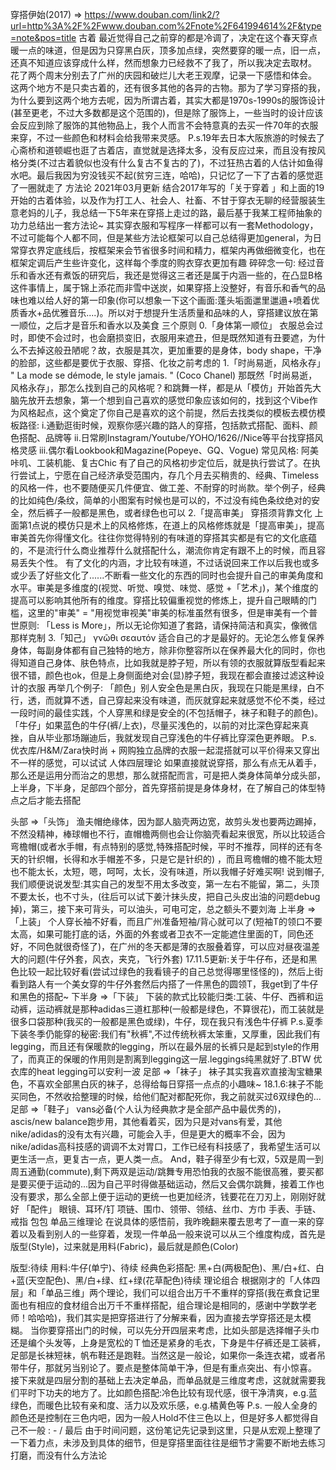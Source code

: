 穿搭伊始(2017) => https://www.douban.com/link2/?url=http%3A%2F%2Fwww.douban.com%2Fnote%2F641994614%2F&type=note&pos=title
古着
最近觉得自己之前穿的都是冷调了，决定在这个春天穿点暖一点的味道，但是因为只穿黑白灰，顶多加点绿，突然要穿的暖一点，旧一点，还真不知道应该穿成什么样，然而想象力已经救不了我了，所以我决定去取材。
花了两个周末分别去了广州的庆园和破烂儿大老王观摩，记录一下感悟和体会。
这两个地方不是只卖古着的，还有很多其他的各异的古物。那为了学习穿搭的我，为什么要到这两个地方去呢，因为所谓古着，其实大都是1970s-1990s的服饰设计(甚至更老，不过大多数都是这个范围的)，但是除了服饰上，一些当时的设计应该会反应到除了服饰的其他物品上，我个人而言不会特意真的去买一件70年的衣服来穿，不过一些颜色和材料会给我带来灵感。
P.s.19年去日本大阪旅游的时候去了心斋桥和道顿崛也逛了古着店，直觉就是选择太多，没有反应过来，而且没有按风格分类(不过古着貌似也没有什么复古不复古的了)，不过狂热古着的人估计如鱼得水吧。最后我因为穷没钱买不起(贫穷三连，哈哈)，只记忆了一下了古着的感觉逛了一圈就走了
方法论
2021年03月更新
结合2017年写的「关于穿着 」和上面的19开始的古着体验，以及作为打工人、社会人、社畜、不甘于穿衣无聊的经营服装生意老妈的儿子，我总结一下5年来在穿搭上走过的路，最后基于我某工程师抽象的功力总结出一套方法论~
其实穿衣服和写程序一样都可以有一套Methodology，不过可能每个人都不同，但是某些方法论框架可以自己总结得更加general，为日常穿衣界定底线后，按框架来会节省很多时间和精力，框架内再做细微变化，也在框架定调后产生些许变化，这样每个季度的购衣穿衣更加有趣
碎碎念一句: 经过音乐和香水还有煮饭的研究后，我还是觉得这三者还是属于内涵一些的，在凸显B格这件事情上，属于锦上添花而非雪中送炭，如果穿搭上没整好，有音乐和香气的品味也难以给人好的第一印象(你可以想象一下这个画面:蓬头垢面邋里邋遢+喷着优质香水+品优雅音乐....)。所以对于想提升生活质量和品味的人，穿搭建议放在第一顺位，之后才是音乐和香水以及美食
三个原则
0.「身体第一顺位」
衣服总会过时，即使不会过时，也会磨损变旧，衣服用来遮丑，但是既然知道有丑要遮，为什么不去掉这般丑陋呢？故，衣服是其次，更加重要的是身体，body shape，干净的脸部，这些都是要优于衣服、穿搭、化妆之前考虑的
1.「时尚易逝，风格永存」
" La mode se démode, le style jamais. " (Coco Chanel)
那既然「时尚易逝，风格永存」，那怎么找到自己的风格呢？和跳舞一样，都是从「模仿」开始首先大脑先放开去想象，第一个想到自己喜欢的感觉印象应该如何的，找到这个Vibe作为风格起点，这个奠定了你自己是喜欢的这个前提，然后去找类似的模板去模仿模板路径:
i.通勤逛街时候，观察你感兴趣的路人的穿搭，包括款式搭配、面料、颜色搭配、品牌等
ii.日常刷Instagram/Youtube/YOHO/1626//Nice等平台找穿搭风格灵感
iii.偶尔看Lookbook和Magazine(Popeye、GQ、Vogue)
常见风格: 阿美咔叽、工装机能、复古Chic
有了自己的风格初步定位后，就是执行尝试了。在执行尝试上，宁愿在自己经济承受范围内，存几个月去买稍贵的、经典、Timeless的风格一件，也不要随便买几件便宜、做工差、不耐穿的时尚款。举个例子，经典的比如纯色/条纹，简单的小图案有时候也是可以的，不过没有纯色条纹绝对的安全，然后裤子一般都是黑色，或者绿色也可以
2.「提高审美」
穿搭须背靠文化
上面第1点说的模仿只是术上的风格修炼，在道上的风格修炼就是「提高审美」，提高审美首先你得懂文化。往往你觉得特别的有味道的穿搭其实都是有它的文化底蕴的，不是流行什么商业推荐什么就搭配什么，潮流你肯定有跟不上的时候，而且容易丢失个性。
有了文化的内涵，才比较有味道，不过话说回来工作以后我也或多或少丢了好些文化了......不断看一些文化的东西的同时也会提升自己的审美角度和水平。审美是多维度的(视觉、听觉、嗅觉、味觉、感觉  +「艺术」)，某个维度的提高可以影响其他所有的维度。穿搭比较偏重视觉的修炼上，提升自己眼睛的门槛，这里的"审美" = "用视觉审视美"审美的标准虽然有很多，但是审美有一个普世原则: 「Less is More」，所以无论你知道了套路，请保持简洁和真实，像微信那样克制
3.「知己」
γνῶθι σεαυτόν
适合自己的才是最好的。无论怎么修复保养身体，每副身体都有自己独特的地方，除非你整容所以在保养最大化的同时，你也得知道自己身体、肤色特点，比如我就是脖子短，所以有领的衣服就算版型看起来很不错，颜色也ok，但是上身侧面绝对会(显)脖子短，我现在都会直接过滤这种设计的衣服
再举几个例子:
「颜色」别人安全色是黑白灰，我现在只能是黑绿，白不行，透，而就算不透，自己穿起来没有味道，而灰就穿起来就感觉不伦不类，经过一段时间的最佳实践，个人穿黑和绿是安全的(不包括帽子，袜子和鞋子的颜色)。
「牛仔」如果蓝色的牛仔(裤/上衣)，尽量买浅色的，以前的对比深色穿起来真挫，自从毕业那场蹦迪后，我就发现自己穿浅色的牛仔裤比穿深色更养眼。
P.s. 优衣库/H&M/Zara快时尚 + 网购独立品牌的衣服一起混搭就可以平价得来又穿出不一样的感觉，可以试试
人体四层理论
如果直接就说穿搭，那么有点无从着手，那么还是运用分而治之的思想，那么就搭配而言，可是把人类身体简单分成头部，上半身，下半身，足部四个部分，首先穿搭前提是身体身材，在了解自己的体型特点之后才能去搭配

头部 =>「头饰」
渔夫帽绝缘体，因为鄙人脑壳两边宽，故剪头发也要两边踢掉，不然没精神，棒球帽也不行，直帽檐两侧也会让你脑壳看起来很宽，所以比较适合弯檐帽(或者水手帽，有点特别的感觉,特殊搭配时候，平时不推荐，同样的还有冬天的针织帽，长得和水手帽差不多，只是它是针织的) ，而且弯檐帽的檐不能太短也不能太长，太短，嗯，呵呵，太长，没有味道，所以我帽子好难买啊!
说到帽子,我们顺便说说发型:其实自己的发型不用太多改变，第一左右不能留，第二，头顶不要太长，也不寸头，(往后可以试下姜汁抹头皮，把自己头皮出油的问题debug掉)，第三，接下来可背头，可以油头，可电可定，总之额头不要刘海
上半身 =>「上装」
个人穿长袖不好看，而且广州准备短袖/背心就可以了(短袖T的领口不要太高，如果可能打底的话，外面的外套或者卫衣不一定能遮住里面的T，同色还好，不同色就很奇怪了)，在广州的冬天都是薄的衣服叠着穿，可以应对昼夜温差大的问题(牛仔外套，风衣，夹克，飞行外套)
17.11.5更新:关于牛仔布，还是和黑色比较一起比较好看(尝试过绿色的我看镜子的自己总觉得哪里怪怪的)，然后上街看到路人有一个美女穿的牛仔外套然后内搭了一件黑色的圆领T，我get到了牛仔和黑色的搭配~
下半身 =>「下装」
下装的款式比较能归类:工装、牛仔、西裤和运动裤，运动裤就是那种adidas三道杠那种(一般都是绿色，不算很花)，而工装就是很多口袋那种(我买的一般都是黑色或绿)，牛仔，现在我只有浅色牛仔裤
P.s.夏季下装冬季仍能穿的秘密:我们有"秋裤",不过传统秋裤太笨重，又厚重，因此我们有legging，而且还有保暖款的legging，所以在最外层的长裤只是起到style的作用了，而真正的保暖的作用则是割离到legging这一层.leggings纯黑就好了.BTW 优衣库的heat legging可以安利一波
足部 =>「袜子」 
袜子其实我喜欢直接淘宝糖果色，不喜欢全部黑白灰的袜子，总得给每日穿搭一点点的小趣味~
18.1.6:袜子不能买同色，不然收拾整理的时候，给他们配对都配死你，我之前就买过6双绿色的...
足部 =>「鞋子」
vans必备(个人认为经典款才是全部产品中最优秀的)，ascis/new balance跑步用，其他看着买，因为只是对vans有爱，其他nike/adidas的没有太有兴趣，可能会入手，但是更大的概率不会，因为nike/adidas高科技感的调调不太对胃口，工作已经有科技感了，我希望生活可以更生活一点，更复古一点，更人类一点。
And，鞋子得至少有七双，5双是周一到周五通勤(commute),剩下两双是运动/跳舞专用恐怕我的衣服不能很高雅，要买都是要买便于运动的...因为自己平时得做基础运动，然后又会偶尔跳舞，接着工作也没有要求，那么全部上便于运动的更统一也更加经济，钱要花在刀刃上，刚刚好就好
「配件」
眼镜、耳环/钉
项链、围巾、领带、领结、丝巾、方巾
手表、手链、戒指
包包
单品三维理论
在说具体的感悟前，我昨晚翻来覆去思考了一直一来的穿着以及看到别人的一些穿着，发现一件单品一般来说可以从三个维度构成，首先是版型(Style)，过来就是用料(Fabric)，最后就是颜色(Color)


版型:待续
用料:牛仔(单宁)、待续
经典色彩搭配: 黑+白(两极配色)、黑/白+红、白+蓝(天空配色)、黑/白+绿、红+绿(花草配色)待续
理论组合
根据刚才的「人体四层」和「单品三维」两个理论，我们可以组合出万千不重样的穿搭(我在煮食记里面也有相应的食材组合出万千不重样搭配，组合理论是相同的，感谢中学数学老师！哈哈哈)，我们其实是把穿搭进行了分解来看，因为直接去学穿搭还是太模糊。
当你要穿搭出门的时候，可以先分开四层来考虑，比如头部是选择帽子头巾还是编个头发等，上身是宽松的Ｔ恤还是紧身的毛衣，下身是牛仔裤还是工装裤，足部是长袜短袜，帆布鞋还是跑鞋。当然这是一般论，如果你一条连衣裙，或者吊带牛仔，那就另当别论了。要点是整体简单干净，但是有重点突出、有小惊喜。
接下来就是四层分割的基础上去决定单品，而单品就是三维度考虑，这就就需要我们平时下功夫的地方了。比如颜色搭配:冷色比较有现代感，很干净清爽，e.g.蓝绿色，而暖色比较有亲和度、活力以及欢乐感，e.g.橘黄色等
P.s. 一般人全身的颜色还是控制在三色内吧，因为一般人Hold不住三色以上，但是好多人都觉得自己不一般 : - /
最后
由于时间问题，这份笔记先记录到这里，只是从宏观上整理了一下着力点，未涉及到具体的细节，但是穿搭里面往往是细节才需要不断地去练习打磨，而没有什么方法论
